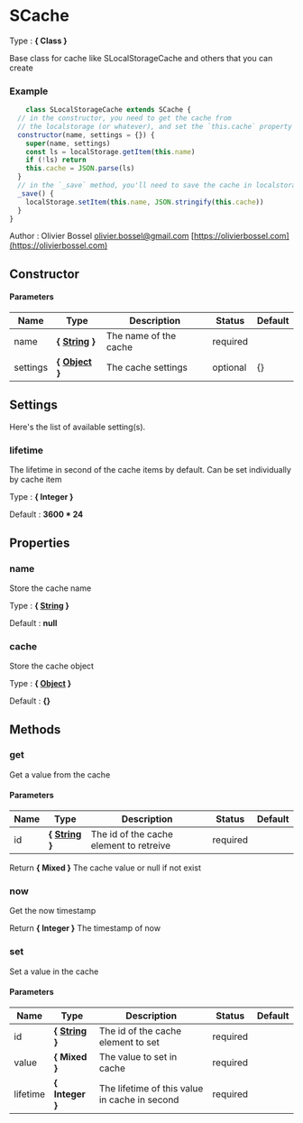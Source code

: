 # SCache

<!-- @namespace: sugar.js.class.SCache -->

Type : **{ Class }**


Base class for cache like SLocalStorageCache and others that you can create


### Example
```js
	class SLocalStorageCache extends SCache {
  // in the constructor, you need to get the cache from
  // the localstorage (or whatever), and set the `this.cache` property
  constructor(name, settings = {}) {
    super(name, settings)
    const ls = localStorage.getItem(this.name)
    if (!ls) return
    this.cache = JSON.parse(ls)
  }
  // in the `_save` method, you'll need to save the cache in localstorage (or whatever)
  _save() {
    localStorage.setItem(this.name, JSON.stringify(this.cache))
  }
}
```
Author : Olivier Bossel [olivier.bossel@gmail.com](mailto:olivier.bossel@gmail.com) [https://olivierbossel.com](https://olivierbossel.com)


## Constructor


#### Parameters
Name  |  Type  |  Description  |  Status  |  Default
------------  |  ------------  |  ------------  |  ------------  |  ------------
name  |  **{ [String](https://developer.mozilla.org/fr/docs/Web/JavaScript/Reference/Objets_globaux/String) }**  |  The name of the cache  |  required  |
settings  |  **{ [Object](https://developer.mozilla.org/fr/docs/Web/JavaScript/Reference/Objets_globaux/Object) }**  |  The cache settings  |  optional  |  {}




## Settings

Here's the list of available setting(s).

### lifetime

The lifetime in second of the cache items by default. Can be set individually by cache item

Type : **{ Integer }**

Default : **3600 * 24**


## Properties


### name

Store the cache name

Type : **{ [String](https://developer.mozilla.org/fr/docs/Web/JavaScript/Reference/Objets_globaux/String) }**

Default : **null**


### cache

Store the cache object

Type : **{ [Object](https://developer.mozilla.org/fr/docs/Web/JavaScript/Reference/Objets_globaux/Object) }**

Default : **{}**


## Methods


### get

Get a value from the cache


#### Parameters
Name  |  Type  |  Description  |  Status  |  Default
------------  |  ------------  |  ------------  |  ------------  |  ------------
id  |  **{ [String](https://developer.mozilla.org/fr/docs/Web/JavaScript/Reference/Objets_globaux/String) }**  |  The id of the cache element to retreive  |  required  |

Return **{ Mixed }** The cache value or null if not exist


### now

Get the now timestamp

Return **{ Integer }** The timestamp of now


### set

Set a value in the cache


#### Parameters
Name  |  Type  |  Description  |  Status  |  Default
------------  |  ------------  |  ------------  |  ------------  |  ------------
id  |  **{ [String](https://developer.mozilla.org/fr/docs/Web/JavaScript/Reference/Objets_globaux/String) }**  |  The id of the cache element to set  |  required  |
value  |  **{ Mixed }**  |  The value to set in cache  |  required  |
lifetime  |  **{ Integer }**  |  The lifetime of this value in cache in second  |  required  |